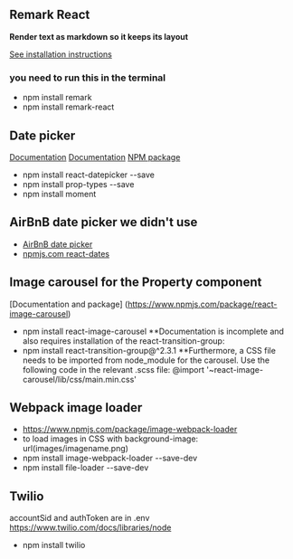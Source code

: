 ## Remark React

**Render text as markdown so it keeps its layout**

[See installation instructions](https://github.com/mapbox/remark-react)

### you need to run this in the terminal
+ npm install remark
+ npm install remark-react


## Date picker

[Documentation](https://reactdatepicker.com/)
[Documentation](https://github.com/Hacker0x01/react-datepicker/blob/master/docs/datepicker.md)
[NPM package](https://www.npmjs.com/package/react-datepicker)
+ npm install react-datepicker --save
+ npm install prop-types --save
+ npm install moment

## AirBnB date picker we didn't use
- [AirBnB date picker](https://github.com/airbnb/react-dates#readme)
- [npmjs.com react-dates](https://www.npmjs.com/package/react-dates)


## Image carousel for the Property component
[Documentation and package] (https://www.npmjs.com/package/react-image-carousel) 
+ npm install react-image-carousel
**Documentation is incomplete and also requires installation of the react-transition-group:
+ npm install react-transition-group@^2.3.1
**Furthermore, a CSS file needs to be imported from node_module for the carousel. Use the following code in the relevant .scss file:
@import '~react-image-carousel/lib/css/main.min.css'

## Webpack image loader
+ https://www.npmjs.com/package/image-webpack-loader
+ to load images in CSS with background-image: url(images/imagename.png)
+ npm install image-webpack-loader --save-dev
+ npm install file-loader --save-dev

## Twilio
accountSid and authToken are in .env
https://www.twilio.com/docs/libraries/node
+ npm install twilio
